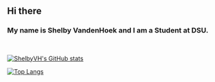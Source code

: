 ## Hi there
### My name is Shelby VandenHoek and I am a Student at DSU.
<br/>

[![ShelbyVH's GitHub stats](https://github-readme-stats-shelbyvh.vercel.app/api?username=ShelbyVH&show_icons=true&theme=transparent&include_all_commits=true&count_private=true)](https://github.com/shelbyvh)

[![Top Langs](https://github-readme-stats-shelbyvh.vercel.app/api/top-langs/?username=shelbyvh&layout=compact&langs_count=10)](https://github.com/shelbyvh)


<!--
**ShelbyVH/ShelbyVH** is a ✨ _special_ ✨ repository because its `README.md` (this file) appears on your GitHub profile.
-->

<!--
Here are some ideas to get you started:

- 🔭 I’m currently working on ...
- 🌱 I’m currently learning ...
- 👯 I’m looking to collaborate on ...
- 🤔 I’m looking for help with ...
- 💬 Ask me about ...
- 📫 How to reach me: ...
- ⚡ Fun fact: ...
-->
